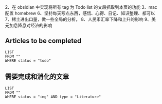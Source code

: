 2、在 obsidian 中实现将所有 tag 为 Todo list 的文段抓取到本页的功能
3、mac 配置 homebrew
6、坚持每天写点东西，感悟、心得、日记、知识整理、都可以
7、稀土进出口量，做一些全局的分析，
8、人民币汇率下降和上升的影响
9、美元加息降息对经济的影响

## Articles to be completed
```dataview 
LIST
FROM ""
WHERE status = "todo" 
```


## 需要完成和消化的文章
```dataview 
LIST
FROM ""
WHERE status = "ing" AND type = "Literature"
```
